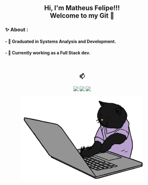 
<div  align="center">
  <h2>
    Hi, I'm Matheus Felipe!!!
    <br/>
    Welcome to my Git 🚀
  </h2>
</div>


### ✨ About  :

<div>
    <h4>
      - 🤠 Graduated in Systems Analysis and Development.
  </h4>
    <h4>
    - 🤖 Currently working as a Full Stack dev.
  </h4>
<!--     <h4>
    - 👽 Currently studying Machine Learning.
  </h4> -->
</div>

<div align="center">

    
<br>

### 📫

<p>

  <a href ="mailto:matheus.felipe55391@gmail.com">
  <img src="https://img.shields.io/badge/Gmail-D14836?style=for-the-badge&logo=gmail&logoColor=white" target="_blank"></a>

  <a href="https://www.linkedin.com/in/matheus-felipe-vieira-santiago-5a321a208/" alt="Linkedin">
  <img src="https://img.shields.io/badge/LinkedIn-0077B5?style=for-the-badge&logo=linkedin&logoColor=white" /></a>

  <a href="https://www.youtube.com/channel/UCLz2c241hvFzWu53Xx35Ojg" alt="Youtube">
  <img src="https://img.shields.io/badge/YouTube-FF0000?style=for-the-badge&logo=youtube&logoColor=white"/></a>

</p>
<img src="https://raw.githubusercontent.com/HolyZheng/holyZheng-blog/master/images/coding.gif" min-width="400px" max-width="400px" width="400px" align="center" alt="Computer iuriCode">
</div>
